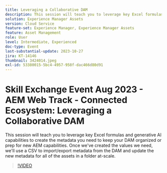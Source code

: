 ```yaml
---
title: Leveraging a Collaborative DAM
description: This session will teach you to leverage key Excel formulas and generative AI capabilities to create the metadata you need to keep your DAM organized or prep for new AEM capabilities. Once we've created the values we need, we'll use a CSV to import/export metadata from the DAM and update the new metadata for all of the assets in a folder at-scale.
solution: Experience Manager Assets
version: Cloud Service
feature-set: Experience Manager, Experience Manager Assets
feature: Asset Management
role: User
level: Intermediate, Experienced
doc-type: Event
last-substantial-update: 2023-10-27
jira: KT-14146
thumbnail: 3424014.jpeg
exl-id: 53380015-5bc4-4957-958f-dac466d80d91
---
```

# Skill Exchange Event Aug 2023 - AEM Web Track - Connected Ecosystem: Leveraging a Collaborative DAM

This session will teach you to leverage key Excel formulas and generative AI capabilities to create the metadata you need to keep your DAM organized or prep for new AEM capabilities. Once we've created the values we need, we'll use a CSV to import/export metadata from the DAM and update the new metadata for all of the assets in a folder at-scale.

>[!VIDEO](https://video.tv.adobe.com/v/3424014/?learn=on)
